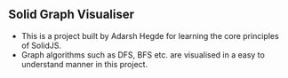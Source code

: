 ## Solid Graph Visualiser

* This is a project built by Adarsh Hegde for learning the core principles of SolidJS.
* Graph algorithms such as DFS, BFS etc. are visualised in a easy to understand manner in this project.
